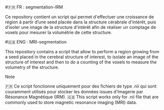 #🇫🇷 FR : segmentation-IRM

Ce repository contient un script qui permet d'effectuer une croissance de région à partir d’une seed placée dans la structure cérabrale d'intérêt, puis d’isoler une image de la structure d'intérêt afin de réaliser un comptage de voxels pour mesurer la volumétrie de cette structure.

#🇬🇧 ENG : MRI-segmentation

This repository contains a script that allow to perform a region growing from a seed placed in the cerebral structure of interest, to isolate an image of the structure of interest and then to do a counting of the voxels to measure the volumetry of the structure. 

> [!NOTE]
>🇫🇷 Ce script fonctionne uniquement pour des fichiers de type .nii qui sont couramment utilisés pour stocker les données issues d'Imagerie par Résonance Magnétique (IRM).
>🇬🇧 This script works only for .nii file that are commonly used to store magnetic resonance imaging (MRI) data.
